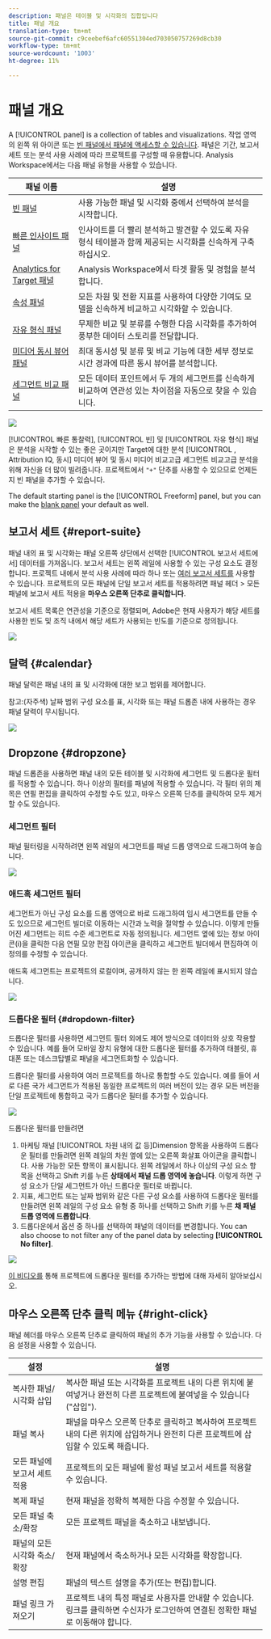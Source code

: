 ```yaml
---
description: 패널은 테이블 및 시각화의 집합입니다
title: 패널 개요
translation-type: tm+mt
source-git-commit: c9ceebef6afc60551304ed703050757269d8cb30
workflow-type: tm+mt
source-wordcount: '1003'
ht-degree: 11%

---
```



# 패널 개요

A [!UICONTROL panel] is a collection of tables and visualizations. 작업 영역의 왼쪽 위 아이콘 또는 [빈 패널에서 패널에 액세스할 수 있습니다](blank-panel.md). 패널은 기간, 보고서 세트 또는 분석 사용 사례에 따라 프로젝트를 구성할 때 유용합니다. Analysis Workspace에서는 다음 패널 유형을 사용할 수 있습니다.

| 패널 이름 | 설명 |
| --- | --- |
| [빈 패널](blank-panel.md) | 사용 가능한 패널 및 시각화 중에서 선택하여 분석을 시작합니다. |
| [빠른 인사이트 패널](quickinsight.md) | 인사이트를 더 빨리 분석하고 발견할 수 있도록 자유 형식 테이블과 함께 제공되는 시각화를 신속하게 구축하십시오. |
| [Analytics for Target 패널](a4t-panel.md) | Analysis Workspace에서 타겟 활동 및 경험을 분석합니다. |
| [속성 패널](attribution.md) | 모든 차원 및 전환 지표를 사용하여 다양한 기여도 모델을 신속하게 비교하고 시각화할 수 있습니다. |
| [자유 형식 패널](freeform-panel.md) | 무제한 비교 및 분류를 수행한 다음 시각화를 추가하여 풍부한 데이터 스토리를 전달합니다. |
| [미디어 동시 뷰어 패널](media-concurrent-viewers.md) | 최대 동시성 및 분류 및 비교 기능에 대한 세부 정보로 시간 경과에 따른 동시 뷰어를 분석합니다. |
| [세그먼트 비교 패널](c-segment-comparison/segment-comparison.md) | 모든 데이터 포인트에서 두 개의 세그먼트를 신속하게 비교하여 연관성 있는 차이점을 자동으로 찾을 수 있습니다. |

![](assets/panel-overview.png)

[!UICONTROL 빠른 통찰력], [!UICONTROL 빈] 및 [!UICONTROL 자유 형식] 패널은 분석을 시작할 수 있는 좋은 곳이지만 Target에 대한 분석 [!UICONTROL , Attribution IQ, 동시]  미디어 뷰어 및 동시 미디어 비교고급 세그먼트 비교고급 분석을 위해 자신을 더 많이 빌려줍니다. 프로젝트에서 `"+"` 단추를 사용할 수 있으므로 언제든지 빈 패널을 추가할 수 있습니다.

The default starting panel is the [!UICONTROL Freeform] panel, but you can make the [blank panel](/help/analyze/analysis-workspace/c-panels/blank-panel.md) your default as well.

## 보고서 세트 {#report-suite}

패널 내의 표 및 시각화는 패널 오른쪽 상단에서 선택한 [!UICONTROL 보고서 세트에서] 데이터를 가져옵니다. 보고서 세트는 왼쪽 레일에 사용할 수 있는 구성 요소도 결정합니다. 프로젝트 내에서 분석 사용 사례에 따라 하나 또는 [여러 보고서 세트를](https://docs.adobe.com/content/help/ko-KR/analytics/analyze/analysis-workspace/build-workspace-project/multiple-report-suites.html) 사용할 수 있습니다. 프로젝트의 모든 패널에 단일 보고서 세트를 적용하려면 패널 헤더 > 모든 패널에 보고서 세트 적용을 **마우스 오른쪽 단추로 클릭합니다**.

보고서 세트 목록은 연관성을 기준으로 정렬되며, Adobe은 현재 사용자가 해당 세트를 사용한 빈도 및 조직 내에서 해당 세트가 사용되는 빈도를 기준으로 정의됩니다.

![](assets/panel-report-suite.png)

## 달력 {#calendar}

패널 달력은 패널 내의 표 및 시각화에 대한 보고 범위를 제어합니다.

참고:(자주색) 날짜 범위 구성 요소를 표, 시각화 또는 패널 드롭존 내에 사용하는 경우 패널 달력이 무시됩니다.

![](assets/panel-calendar.png)

## Dropzone {#dropzone}

패널 드롭존을 사용하면 패널 내의 모든 테이블 및 시각화에 세그먼트 및 드롭다운 필터를 적용할 수 있습니다. 하나 이상의 필터를 패널에 적용할 수 있습니다. 각 필터 위의 제목은 연필 편집을 클릭하여 수정할 수도 있고, 마우스 오른쪽 단추를 클릭하여 모두 제거할 수도 있습니다.

### 세그먼트 필터

패널 필터링을 시작하려면 왼쪽 레일의 세그먼트를 패널 드롭 영역으로 드래그하여 놓습니다.

![](assets/segment-filter.png)

### 애드혹 세그먼트 필터

세그먼트가 아닌 구성 요소를 드롭 영역으로 바로 드래그하여 임시 세그먼트를 만들 수도 있으므로 세그먼트 빌더로 이동하는 시간과 노력을 절약할 수 있습니다. 이렇게 만들어진 세그먼트는 히트 수준 세그먼트로 자동 정의됩니다. 세그먼트 옆에 있는 정보 아이콘(i)을 클릭한 다음 연필 모양 편집 아이콘을 클릭하고 세그먼트 빌더에서 편집하여 이 정의를 수정할 수 있습니다.

애드혹 세그먼트는 프로젝트의 로컬이며, 공개하지 않는 한 왼쪽 레일에 표시되지 않습니다.

![](assets/adhoc-segment-filter.png)

### 드롭다운 필터 {#dropdown-filter}

드롭다운 필터를 사용하면 세그먼트 필터 외에도 제어 방식으로 데이터와 상호 작용할 수 있습니다. 예를 들어 모바일 장치 유형에 대한 드롭다운 필터를 추가하여 태블릿, 휴대폰 또는 데스크탑별로 패널을 세그먼트화할 수 있습니다.

드롭다운 필터를 사용하여 여러 프로젝트를 하나로 통합할 수도 있습니다. 예를 들어 서로 다른 국가 세그먼트가 적용된 동일한 프로젝트의 여러 버전이 있는 경우 모든 버전을 단일 프로젝트에 통합하고 국가 드롭다운 필터를 추가할 수 있습니다.

![](assets/dropdown-filter-intro.png)

드롭다운 필터를 만들려면

1. 마케팅 채널 [!UICONTROL 차원 내의 값 등]Dimension 항목을  사용하여 드롭다운 필터를 만들려면 왼쪽 레일의 차원 옆에 있는 오른쪽 화살표 아이콘을 클릭합니다. 사용 가능한 모든 항목이 표시됩니다. 왼쪽 레일에서 하나 이상의 구성 요소 항목을 선택하고 Shift 키를 누른 **상태에서 패널 드롭 영역에 놓습니다**. 이렇게 하면 구성 요소가 단일 세그먼트가 아닌 드롭다운 필터로 바뀝니다.
1. 지표, 세그먼트 또는 날짜 범위와 같은 다른 구성 요소를 사용하여 드롭다운 필터를 만들려면 왼쪽 레일의 구성 요소 유형 중 하나를 선택하고 Shift 키를 누른 **채 패널 드롭 영역에 드롭합니다**.
1. 드롭다운에서 옵션 중 하나를 선택하여 패널의 데이터를 변경합니다. You can also choose to not filter any of the panel data by selecting **[!UICONTROL No filter]**.

![](assets/create-dropdown.png)

[이 비디오를](https://docs.adobe.com/content/help/en/analytics-learn/tutorials/analysis-workspace/using-panels/using-panels-to-organize-your-analysis-workspace-projects.html) 통해 프로젝트에 드롭다운 필터를 추가하는 방법에 대해 자세히 알아보십시오.

## 마우스 오른쪽 단추 클릭 메뉴 {#right-click}

패널 헤더를 마우스 오른쪽 단추로 클릭하여 패널의 추가 기능을 사용할 수 있습니다. 다음 설정을 사용할 수 있습니다.

| 설정 | 설명 |
| --- | --- |
| 복사한 패널/시각화 삽입 | 복사한 패널 또는 시각화를 프로젝트 내의 다른 위치에 붙여넣거나 완전히 다른 프로젝트에 붙여넣을 수 있습니다(&quot;삽입&quot;). |
| 패널 복사 | 패널을 마우스 오른쪽 단추로 클릭하고 복사하여 프로젝트 내의 다른 위치에 삽입하거나 완전히 다른 프로젝트에 삽입할 수 있도록 해줍니다. |
| 모든 패널에 보고서 세트 적용 | 프로젝트의 모든 패널에 활성 패널 보고서 세트를 적용할 수 있습니다. |
| 복제 패널 | 현재 패널을 정확히 복제한 다음 수정할 수 있습니다. |
| 모든 패널 축소/확장 | 모든 프로젝트 패널을 축소하고 내보냅니다. |
| 패널의 모든 시각화 축소/확장 | 현재 패널에서 축소하거나 모든 시각화를 확장합니다. |
| 설명 편집 | 패널의 텍스트 설명을 추가(또는 편집)합니다. |
| 패널 링크 가져오기 | 프로젝트 내의 특정 패널로 사용자를 안내할 수 있습니다. 링크를 클릭하면 수신자가 로그인하여 연결된 정확한 패널로 이동해야 합니다. |
